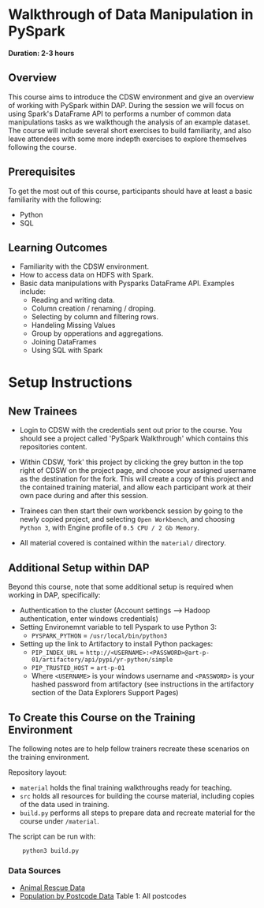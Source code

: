 # Walkthrough of Data Manipulation in PySpark

**Duration: 2-3 hours**

## Overview

This course aims to introduce the CDSW environment and give an overview of working with 
PySpark within DAP. During the session we will focus on using Spark's DataFrame API to 
performs a number of common data manipulations tasks as we walkthough the analysis of 
an example dataset. The course will include several short exercises to build familiarity, 
and also leave attendees with some more indepth exercises to explore themselves following
the course. 

## Prerequisites

To get the most out of this course, participants should have at least a basic familiarity 
with the following:
  * Python 
  * SQL

## Learning Outcomes 

* Familiarity with the CDSW environment.
* How to access data on HDFS with Spark.
* Basic data manipulations with Pysparks DataFrame API. Examples include: 
    * Reading and writing data.
    * Column creation / renaming / droping.
    * Selecting by column and filtering rows.
    * Handeling Missing Values
    * Group by opperations and aggregations. 
    * Joining DataFrames
    * Using SQL with Spark

# Setup Instructions

## New Trainees

* Login to CDSW with the credentials sent out prior to the course. You should see a 
  project called 'PySpark Walkthrough' which contains this repositories content.

*  Within CDSW, 'fork' this project by clicking the grey button in the top right of CDSW on the project page, 
and choose your assigned username as the destination for the fork. This will create a copy of this 
project and the contained training material, and allow each participant work at their own pace 
during and after this session. 

*  Trainees can then start their own workbenck session by going to the newly copied project, and 
selecting `Open Workbench`, and choosing `Python 3`, with Engine profile of `0.5 CPU / 2 Gb Memory`.

* All material covered is contained within the `material/` directory. 


## Additional Setup within DAP

Beyond this course, note that some additional setup is required when working in DAP, specifically:
  * Authentication to the cluster (Account settings --> Hadoop authentication, enter windows credentials)
  * Setting Environemnt variable to tell Pyspark to use Python 3:
      * `PYSPARK_PYTHON` = `/usr/local/bin/python3`
  * Setting up the link to Artifactory to install Python packages:
    * `PIP_INDEX_URL` = `http://<USERNAME>:<PASSWORD>@art-p-01/artifactory/api/pypi/yr-python/simple` 
    * `PIP_TRUSTED_HOST` = `art-p-01`
    * Where `<USERNAME>` is your windows username and `<PASSWORD>` is your hashed password from artifactory
     (see instructions in the artifactory section of the Data Explorers Support Pages)


## To Create this Course on the Training Environment

The following notes are to help fellow trainers recreate these scenarios on the training environment.

Repository layout:
* `material` holds the final training walkthroughs ready for teaching.
* `src` holds all resources for building the course material, including copies of the data used in training.    
* `build.py` performs all steps to prepare data and recreate material for the course under `/material`. 

The script can be run with:

```
    python3 build.py
```

### Data Sources

* [Animal Rescue Data](https://data.london.gov.uk/dataset/animal-rescue-incidents-attended-by-lfb)
* [Population by Postcode Data](https://www.nomisweb.co.uk/census/2011/postcode_headcounts_and_household_estimates) Table 1: All postcodes
